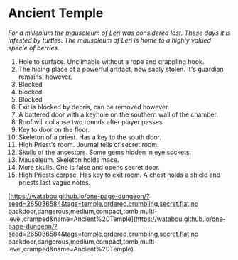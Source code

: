 # Ancient Temple 

*For a millenium the mausoleum of Leri was considered lost. These days it is infested by turtles. The mausoleum of Leri is home to a highly valued specie of berries.*

1. Hole to surface. Unclimable without a rope and grappling hook.
2. The hiding place of a powerful artifact, now sadly stolen. It's guardian remains, however.
3. Blocked
4. blocked
5. Blocked
6. Exit is blocked by debris, can be removed however.
7. A battered door with a keyhole on the southern wall of the chamber.
8. Roof will collapse two rounds after player passes.
9. Key to door on the floor.
10. Skeleton of a priest. Has a key to the south door.
11. High Priest's room. Journal tells of secret room.
12. Skulls of the ancestors. Some gems hidden in eye sockets.
13. Mauseleum. Skeleton holds mace.
14. More skulls. One is false and opens secret door.
15. High Priests corpse. Has key to exit room. A chest holds a shield and priests last vague notes.

[https://watabou.github.io/one-page-dungeon/?seed=265036584&tags=temple,ordered,crumbling,secret,flat,no backdoor,dangerous,medium,compact,tomb,multi-level,cramped&name=Ancient%20Temple](https://watabou.github.io/one-page-dungeon/?seed=265036584&tags=temple,ordered,crumbling,secret,flat,no backdoor,dangerous,medium,compact,tomb,multi-level,cramped&name=Ancient%20Temple)